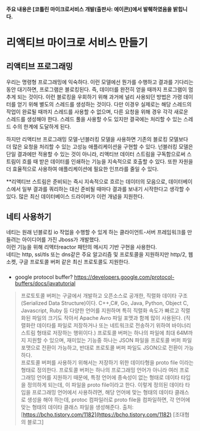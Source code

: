 #### 주요 내용은 [코틀린 마이크로서비스 개발(출판사: 에이콘)]에서 발췌하였음을 밝힙니다. 

# 리액티브 마이크로 서비스 만들기 
## 리액티브 프로그래밍
 우리는 명령형 프로그래밍에 익숙하다. 이런 모델에선 뭔가를 수행하고 결과를 기다리는 동안 대기하면, 프로그램은 블로킹된다. 즉, 데이터를 완전히 얻을 때까지 프로그램이 멈추게 되는 것이다. 이런 블로킹을 우회하기 위해 과거에 널리 사용되던 방법은 가령 데이터를 얻기 위해 별도의 스레드를 생성하는 것이다. 다만 이경우 실제로는 해당 스레드의 작업이 완료될 때까지 스레드를 사용할 수 없으며, 다른 요청을 위해 경우 각각 새로운 스레드를 생성해야 한다. 스레드 풀을 사용할 수도 있지만 결국에는 처리할 수 있는 스레드 수의 한계에 도달하게 된다.

 하지만 리액티브 프로그래밍 모델-넌블러킹 모델을 사용하면 기존의 블로킹 모델보다 더 많은 요청을 처리할 수 있는 고성능 애플리케이션을 구현할 수 있다. 넌블러킹 모델은 단일 결과에만 적용할 수 있는 것이 아니라, 리액티브 데이터 스트림을 구독함으로써 스트림이 흐를 때 받은 데이터를 인쇄하는 기능을 지속적으로 호출할 수 있다. 또한 자원을 더 효율적으로 사용하여 애플리케이션에 필요한 인프라를 줄일 수 있다. 

**리액티브 스트림은 준비되는 즉시 지속적으로 흐르는 데이터의 모음으로, 데이터베이스에서 일부 결과를 쿼리하는 대신 준비될 때마다 결과를 보내기 시작한다고 생각할 수 있다. 많은 최신 데이터베이스 드라이버가 이런 개념을 지원한다.


## 네티 사용하기 

네티는 원래 넌블로킹 io 작업을 수행할 수 있게 하는 클라이언트-서버 프레임워크를 만들려는 아이디어를 가진 Jboss가 개발했다.  
이런 기능을 위해 리액터reactor 패턴의 메시지 기반 구현을 사용한다.  
네티는 http, ssl/tls 또는 dns같은 주요 알고리즘 및 프로토콜을 지원하지만  http/2, 웹소켓, 구글 프로토콜 버퍼 같은 최신 프로토콜도 지원한다.  

### 
- google protocol buffer? https://developers.google.com/protocol-buffers/docs/javatutorial  
> 프로토토콜 버퍼는 구글에서 개발하고 오픈소스로 공개한, 직렬화 데이타 구조 (Serialized Data Structure)이다. C++,C#, Go, Java, Python, Object C, Javascript, Ruby 등 다양한 언어를 지원하며 특히 직렬화 속도가 빠르고 직렬화된 파일의 크기도 작아서 Apache Avro 파일 포맷과 함께 많이 사용된다.
(직렬화란 데이타를 파일로 저장하거나 또는 네트워크로 전송하기 위하여 바이너리 스트림 형태로 저장하는 행위이다.)
> 프로토콜 버퍼는 하나의 파일에 최대 64M까지 지원할 수 있으며, 재미있는 기능중 하나는 JSON 파일을 프로토콜 버퍼 파일 포맷으로 전환이 가능하고, 반대로 프로토콜 버퍼 파일도 JSON으로 전환이 가능하다.  
> 프로토콜 버퍼를 사용하기 위해서는 저장하기 위한 데이타형을 proto file 이라는 형태로 정의한다. 프로토콜 버퍼는 하나의 프로그래밍 언어가 아니라 여러 프로그래밍 언어를 지원하기 때문에, 특정 언어에 종속성이 없는 형태로 데이타 타입을 정의하게 되는데, 이 파일을 proto file이라고 한다.
> 이렇게 정의된 데이타 타입을 프로그래밍 언어에서 사용하려면, 해당 언어에 맞는 형태의 데이타 클래스로 생성을 해야 하는데, protoc 컴파일러로 proto file을 컴파일하면, 각 언어에 맞는 형태의 데이타 클래스 파일을 생성해준다.
출처: [https://bcho.tistory.com/1182](https://bcho.tistory.com/1182) [조대협의 블로그]

